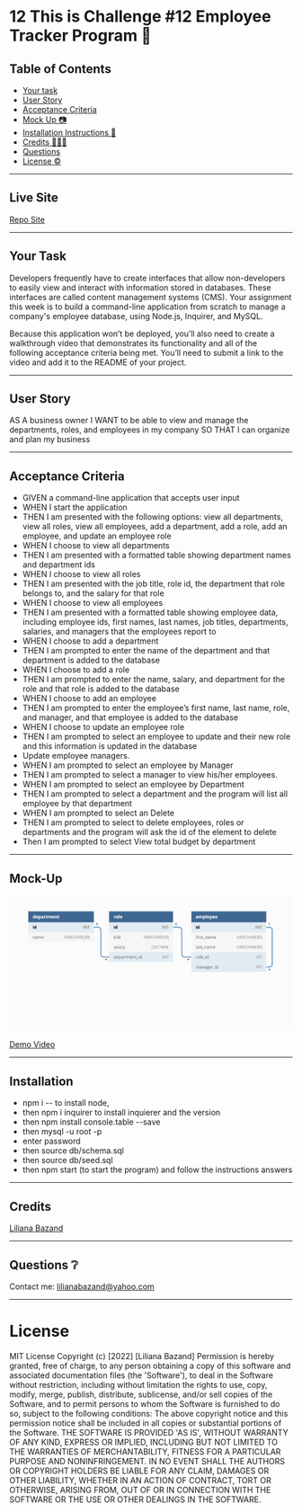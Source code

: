 # 12 This is Challenge #12 Employee Tracker Program 🎉

## Table of Contents 
- [Your task](#Your-Task-)
- [User Story ](#user-story-)
- [Acceptance Criteria](#acceptance-criteria-)
- [Mock Up 📷](#Mock-Up-)
- [Installation Instructions 📣](#Installation-)
- [Credits 🧑‍🤝‍🧑](#credits-)
- [Questions](#questions-)
- [License ©️](#license-️)
----

## Live Site
[Repo Site](https://github.com/lilianaba/challengew12)
    
----    
## Your Task
    
Developers frequently have to create interfaces that allow non-developers to easily view and interact with information stored in databases. These interfaces are called content management systems (CMS). Your assignment this week is to build a command-line application from scratch to manage a company's employee database, using Node.js, Inquirer, and MySQL.

Because this application won’t be deployed, you’ll also need to create a walkthrough video that demonstrates its functionality and all of the following acceptance criteria being met. You’ll need to submit a link to the video and add it to the README of your project.


-----
## User Story

AS A business owner
I WANT to be able to view and manage the departments, roles, and employees in my company
SO THAT I can organize and plan my business


----
## Acceptance Criteria

* GIVEN a command-line application that accepts user input
* WHEN I start the application
* THEN I am presented with the following options: view all departments, view all roles, view all employees, add a department, add a role, add an employee, and update an employee role
* WHEN I choose to view all departments
* THEN I am presented with a formatted table showing department names and department ids
* WHEN I choose to view all roles
* THEN I am presented with the job title, role id, the department that role belongs to, and the salary for that role
* WHEN I choose to view all employees
* THEN I am presented with a formatted table showing employee data, including employee ids, first names, last names, job titles, departments, salaries, and managers that the employees report to
* WHEN I choose to add a department
* THEN I am prompted to enter the name of the department and that department is added to the database
* WHEN I choose to add a role
* THEN I am prompted to enter the name, salary, and department for the role and that role is added to the database
* WHEN I choose to add an employee
* THEN I am prompted to enter the employee’s first name, last name, role, and manager, and that employee is added to the database
* WHEN I choose to update an employee role
* THEN I am prompted to select an employee to update and their new role and this information is updated in the database 
* Update employee managers.
* WHEN I am prompted to select an employee by Manager 
* THEN I am prompted to select a manager to view his/her employees.
* WHEN I am prompted to select an employee by Department
* THEN I am prompted to select a department and the program will list all employee by that department
* WHEN I am prompted to select an Delete
* THEN I am prompted to select to delete employees, roles or departments and the program will ask the id of the element to delete
* Then I am prompted to select View total budget by department
    
----
## Mock-Up

![Database mock-up](./assets/images/12-sql-homework-demo-01.png)    

[Demo Video](https://drive.google.com/file/d/1OP4koCpzlb2697pBhaqOB-vpSBvcIKfE/preview)

----
## Installation
* npm i -- to install node, 
* then npm i inquirer to  install inquierer  and the version
* then npm install console.table --save
* then mysql -u root -p
* enter password
* then source db/schema.sql
* then source db/seed.sql
* then npm start (to start the program) and follow the instructions answers

-----
## Credits

[Liliana Bazand](https://github.com/lilianaba)

----
## Questions ❔
Contact me: lilianabazand@yahoo.com


----
# License
MIT License 
Copyright (c) [2022] [Liliana Bazand]
Permission is hereby granted, free of charge, to any person obtaining a copy
of this software and associated documentation files (the 'Software'), to deal
in the Software without restriction, including without limitation the rights
to use, copy, modify, merge, publish, distribute, sublicense, and/or sell
copies of the Software, and to permit persons to whom the Software is
furnished to do so, subject to the following conditions:
The above copyright notice and this permission notice shall be included in all
copies or substantial portions of the Software.
THE SOFTWARE IS PROVIDED 'AS IS', WITHOUT WARRANTY OF ANY KIND, EXPRESS OR
      IMPLIED, INCLUDING BUT NOT LIMITED TO THE WARRANTIES OF MERCHANTABILITY,
FITNESS FOR A PARTICULAR PURPOSE AND NONINFRINGEMENT. IN NO EVENT SHALL THE
AUTHORS OR COPYRIGHT HOLDERS BE LIABLE FOR ANY CLAIM, DAMAGES OR OTHER
LIABILITY, WHETHER IN AN ACTION OF CONTRACT, TORT OR OTHERWISE, ARISING FROM,
OUT OF OR IN CONNECTION WITH THE SOFTWARE OR THE USE OR OTHER DEALINGS IN THE
SOFTWARE.